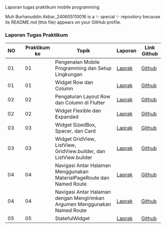 Laporan tugas praktikum mobile programming

Muh Burhanuddin Akbar_240605110016 is a ✨ special ✨ repository because its README.md (this file) appears on your GitHub profile.

### Laporan Tugas Praktikum

| NO || Praktikum ke | Topik                                           | Laporan |      Link Github    |
|----|-----------|--------------|-------------------------------------------------|---------|---------------------|
| 01  |  | 01           | Pengenalan Mobile Programming dan Setup Lingkungan |  [Laprak](https://drive.google.com/file/d/1L-I_dVI0bwgi1NTX6eAIT7tsWFNrcqyV/view?usp=sharing)   |   [Github](https://github.com/muhburhanuddinakbar/ALLLaprak.git)    |  
| 01 | | 01 | Widget Row dan Column |  [Laprak](https://drive.google.com/file/d/1Q7uAJEcqPGon5bqD3EWw03zhbPrOp_LS/view?usp=sharing)   |   [Github](https://github.com/muhburhanuddinakbar/ALLLaprak.git)    |  
| 02 |  | 02 | Pengaturan Layout Row dan Column di Flutter |  [Laprak](https://drive.google.com/file/d/1acCEBIU-u3Hqvq-C07SiTtMWMxkGLDmC/view?usp=sharing)   |   [Github](https://github.com/muhburhanuddinakbar/ALLLaprak.git)    |  
| 02 |  | 02 | Widget Flexible dan Expanded |  [Laprak](https://drive.google.com/file/d/1IX2R5bzpqG-GwsJdhweXNSd1GBnZFFRO/view?usp=drive_link)   |   [Github](https://github.com/muhburhanuddinakbar/ALLLaprak.git)    |  
| 03 |  | 03 | Widget SizedBox, Spacer, dan Card |  [Laprak](https://drive.google.com/file/d/11bKjdCBvd-_WDpx1_2oPLlUqaYwvbdBB/view?usp=drive_link)   |   [Github](https://github.com/muhburhanuddinakbar/ALLLaprak.git)    |  
| 03 |  | 03 | Widget GridView, ListView, GridView.builder, dan ListView.builder |  [Laprak](https://drive.google.com/file/d/1pR4EKrFQkVhrFccwqm1OsSV4CZHtQtbG/view?usp=drive_link)   |   [Github](https://github.com/muhburhanuddinakbar/ALLLaprak.git)    |  
| 04 |  | 04 | Navigasi Antar Halaman Menggunakan MaterialPageRoute dan Named Route |  [Laprak](https://drive.google.com/file/d/1JXzmEKdOy0vvHawD1xfUWxhj69O2Nl4w/view?usp=drive_link)   |   [Github](https://github.com/muhburhanuddinakbar/ALLLaprak.git)    |  
| 04 |  | 04 | Navigasi Antar Halaman dengan Mengirimkan Argumen Menggunakan Named Route |  [Laprak](https://drive.google.com/file/d/1TUTdckEDTep3yqsc0_JPSz6VTmTVCcsj/view?usp=drive_link)   |   [Github](https://github.com/muhburhanuddinakbar/ALLLaprak.git)    |  
| 05 |  | 05 | StatefulWidget |  [Laprak](https://drive.google.com/file/d/1UhNDrCqwdEDjIrlMZOBY0W0XsjpizCpj/view?usp=drive_link)   |   [Github](https://github.com/muhburhanuddinakbar/ALLLaprak.git)    |  


